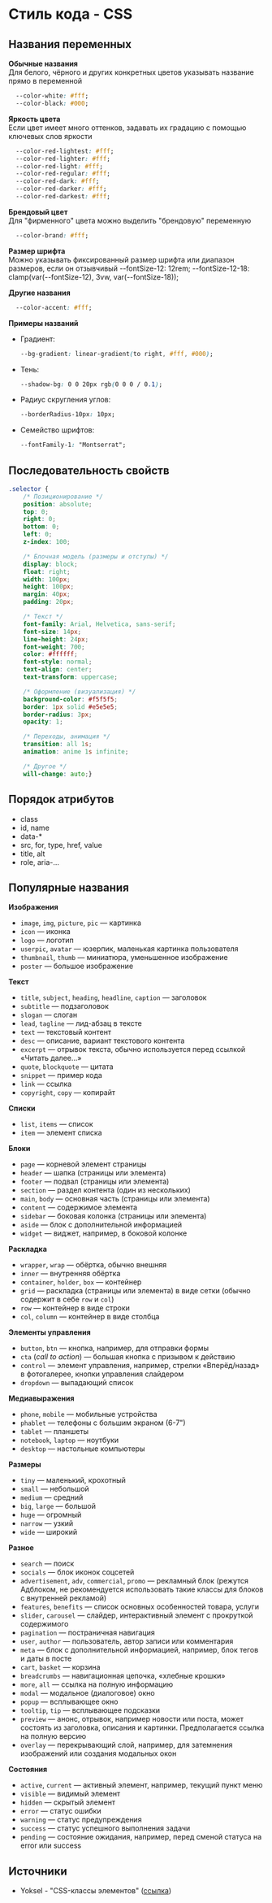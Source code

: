 # Стиль кода - CSS

## Названия переменных
**Обычные названия**<br/>
Для белого, чёрного и других конкретных цветов указывать название прямо в переменной
```css
  --color-white: #fff;
  --color-black: #000;
```
**Яркость цвета**<br/>
Если цвет имеет много оттенков, задавать их градацию с помощью ключевых слов яркости
```css
  --color-red-lightest: #fff;
  --color-red-lighter: #fff;
  --color-red-light: #fff;
  --color-red-regular: #fff;
  --color-red-dark: #fff;
  --color-red-darker: #fff;
  --color-red-darkest: #fff;
```
**Брендовый цвет**<br/>
Для "фирменного" цвета можно выделить "брендовую" переменную
```css
  --color-brand: #fff;
```

**Размер шрифта**<br/>
Можно указывать фиксированный размер шрифта или диапазон размеров, если он отзывчивый
--fontSize-12: 12rem;
--fontSize-12-18: clamp(var(--fontSize-12), 3vw, var(--fontSize-18));

**Другие названия**<br/>
```css
  --color-accent: #fff;
```

**Примеры названий**
- Градиент: 
  ```css 
  --bg-gradient: linear-gradient(to right, #fff, #000);
  ```
- Тень:
  ```css
  --shadow-bg: 0 0 20px rgb(0 0 0 / 0.1);
  ```
- Радиус скругления углов:
  ```css
  --borderRadius-10px: 10px;
  ```
- Семейство шрифтов:
  ```css
  --fontFamily-1: "Montserrat";
  ```

## Последовательность свойств
```css
.selector {
    /* Позиционирование */
    position: absolute;
    top: 0;
    right: 0;
    bottom: 0;
    left: 0;
    z-index: 100;

    /* Блочная модель (размеры и отступы) */
    display: block;
    float: right;
    width: 100px;
    height: 100px;
    margin: 40px;
    padding: 20px;

    /* Текст */
    font-family: Arial, Helvetica, sans-serif;
    font-size: 14px;
    line-height: 24px;
    font-weight: 700;
    color: #ffffff;
    font-style: normal;
    text-align: center;
    text-transform: uppercase;

    /* Оформление (визуализация) */
    background-color: #f5f5f5;
    border: 1px solid #e5e5e5;
    border-radius: 3px;
    opacity: 1;

    /* Переходы, анимация */
    transition: all 1s;
    animation: anime 1s infinite;

    /* Другое */
    will-change: auto;}
```

## Порядок атрибутов
- class
- id, name
- data-*
- src, for, type, href, value
- title, alt
- role, aria-...


## Популярные названия
**Изображения**
- `image`, `img`, `picture`, `pic` — картинка
- `icon` — иконка
- `logo` — логотип
- `userpic`, `avatar` — юзерпик, маленькая картинка пользователя
- `thumbnail`, `thumb` — миниатюра, уменьшенное изображение
- `poster` — большое изображение

**Текст**
- `title`, `subject`, `heading`, `headline`, `caption` — заголовок
- `subtitle` — подзаголовок
- `slogan` — слоган
- `lead`, `tagline` — лид-абзац в тексте
- `text` — текстовый контент
- `desc` — описание, вариант текстового контента
- `excerpt` — отрывок текста, обычно используется перед ссылкой «Читать далее...»
- `quote`, `blockquote` — цитата
- `snippet` — пример кода
- `link` — ссылка
- `copyright`, `copy` — копирайт

**Списки**
- `list`, `items` — список
- `item` — элемент списка

**Блоки**
- `page` — корневой элемент страницы
- `header` — шапка (страницы или элемента)
- `footer` — подвал (страницы или элемента)
- `section` — раздел контента (один из нескольких)
- `main`, `body` — основная часть (страницы или элемента)
- `content` — содержимое элемента
- `sidebar` — боковая колонка (страницы или элемента)
- `aside` — блок с дополнительной информацией
- `widget` — виджет, например, в боковой колонке

**Раскладка**
- `wrapper`, `wrap` — обёртка, обычно внешняя
- `inner` — внутренняя обёртка
- `container`, `holder`, `box` — контейнер
- `grid` — раскладка (страницы или элемента) в виде сетки (обычно содержит в себе `row` и `col`)
- `row` — контейнер в виде строки
- `col`, `column` — контейнер в виде столбца

**Элементы управления**
- `button`, `btn` —  кнопка, например, для отправки формы
- `cta` (*call to action*) — большая кнопка с призывом к действию
- `control` — элемент управления, например, стрелки «Вперёд/назад» в фотогалерее, кнопки управления слайдером
- `dropdown` — выпадающий список

**Медиавыражения**
- `phone`, `mobile` — мобильные устройства
- `phablet` — телефоны с большим экраном (6-7")
- `tablet` — планшеты
- `notebook`, `laptop` — ноутбуки
- `desktop` — настольные компьютеры

**Размеры**
- `tiny` — маленький, крохотный
- `small` — небольшой
- `medium` — средний
- `big`, `large` — большой
- `huge` — огромный
- `narrow` — узкий
- `wide` — широкий

**Разное**
- `search` — поиск
- `socials` — блок иконок соцсетей
- `advertisement`, `adv`, `commercial`, `promo` — рекламный блок (режутся Адблоком, не рекомендуется использовать такие классы для блоков с внутренней рекламой)
- `features`, `benefits` — список основных особенностей товара, услуги
- `slider`, `carousel` — слайдер, интерактивный элемент с прокруткой содержимого
- `pagination` — постраничная навигация
- `user`, `author` — пользователь, автор записи или комментария
- `meta` — блок с дополнительной информацией, например, блок тегов и даты в посте
- `cart`, `basket` — корзина
- `breadcrumbs` — навигационная цепочка, «хлебные крошки»
- `more`, `all` — ссылка на полную информацию
- `modal` — модальное (диалоговое) окно
- `popup` — всплывающее окно
- `tooltip`, `tip` — всплывающее подсказки
- `preview` — анонс, отрывок, например новости или поста, может состоять из заголовка, описания и картинки. Предполагается ссылка на полную версию
- `overlay` — перекрывающий слой, например, для затемнения изображений или создания модальных окон

**Состояния**
- `active`, `current` — активный элемент, например, текущий пункт меню
- `visible` — видимый элемент
- `hidden` — скрытый элемент
- `error` — статус ошибки
- `warning` — статус предупреждения
- `success` — статус успешного выполнения задачи
- `pending` — состояние ожидания, например, перед сменой статуса на error или success


## Источники
- Yoksel - "CSS-классы элементов" ([ссылка](https://github.com/yoksel/common-words))